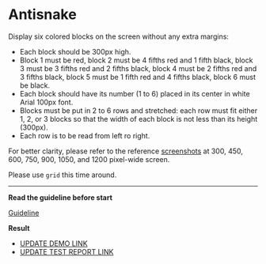 # Antisnake

Display six colored blocks on the screen without any extra margins:

- Each block should be 300px high.
- Block 1 must be red, block 2 must be 4 fifths red and 1 fifth black, block 3 must be 3 fifths red and 2 fifths black, block 4 must be 2 fifths red and 3 fifths black, block 5 must be 1 fifth red and 4 fifths black, block 6 must be black.
- Each block should have its number (1 to 6) placed in its center in white Arial 100px font.
- Blocks must be put in 2 to 6 rows and stretched: each row must fit either 1, 2, or 3 blocks so that the width of each block is not less than its height (300px).
- Each row is to be read from left ro right.

For better clarity, please refer to the reference [screenshots](reference) at 300, 450, 600, 750, 900, 1050, and 1200 pixel-wide screen.

Please use `grid` this time around.

---
**Read the guideline before start**

[Guideline](https://github.com/mate-academy/layout_task-guideline/blob/master/README.md)

**Result**

- [UPDATE DEMO LINK](https://katekasiutich.github.io/layout_antisnake/)
- [UPDATE TEST REPORT LINK](https://katekasiutich.github.io/layout_antisnake/report/html_report/)
